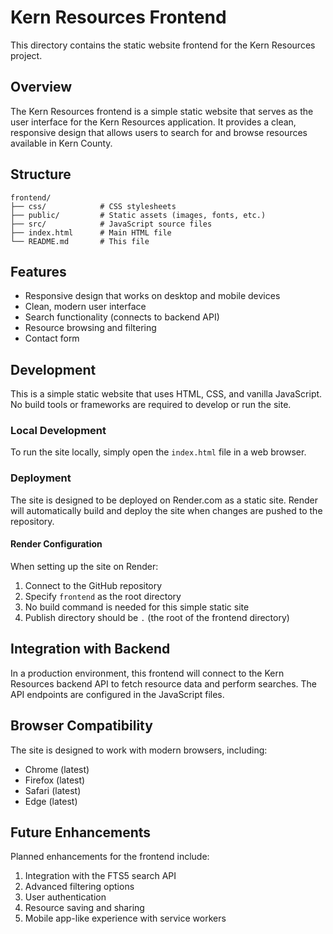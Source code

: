 # Kern Resources Frontend

This directory contains the static website frontend for the Kern Resources project.

## Overview

The Kern Resources frontend is a simple static website that serves as the user interface for the Kern Resources application. It provides a clean, responsive design that allows users to search for and browse resources available in Kern County.

## Structure

```
frontend/
├── css/            # CSS stylesheets
├── public/         # Static assets (images, fonts, etc.)
├── src/            # JavaScript source files
├── index.html      # Main HTML file
└── README.md       # This file
```

## Features

- Responsive design that works on desktop and mobile devices
- Clean, modern user interface
- Search functionality (connects to backend API)
- Resource browsing and filtering
- Contact form

## Development

This is a simple static website that uses HTML, CSS, and vanilla JavaScript. No build tools or frameworks are required to develop or run the site.

### Local Development

To run the site locally, simply open the `index.html` file in a web browser.

### Deployment

The site is designed to be deployed on Render.com as a static site. Render will automatically build and deploy the site when changes are pushed to the repository.

#### Render Configuration

When setting up the site on Render:

1. Connect to the GitHub repository
2. Specify `frontend` as the root directory
3. No build command is needed for this simple static site
4. Publish directory should be `.` (the root of the frontend directory)

## Integration with Backend

In a production environment, this frontend will connect to the Kern Resources backend API to fetch resource data and perform searches. The API endpoints are configured in the JavaScript files.

## Browser Compatibility

The site is designed to work with modern browsers, including:

- Chrome (latest)
- Firefox (latest)
- Safari (latest)
- Edge (latest)

## Future Enhancements

Planned enhancements for the frontend include:

1. Integration with the FTS5 search API
2. Advanced filtering options
3. User authentication
4. Resource saving and sharing
5. Mobile app-like experience with service workers
